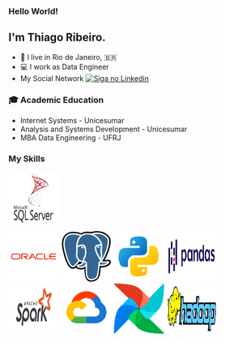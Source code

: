 ### Hello World!

## I'm Thiago Ribeiro.
- 📍  I live in Rio de Janeiro, 🇧🇷
- 💻 I work as Data Engineer
- My Social Network <a style="border-radius= 4px;" href="https://www.linkedin.com/in/thiago-ribeiro-3b6b6953/">
    <img alt="Siga no Linkedin" src="https://img.shields.io/badge/-LinkedIn-blue?style=flat-square&logo=Linkedin&logoColor=white&link=https://www.linkedin.com/in/diego-melo-1863971b2/"> </a>


### :mortar_board: Academic Education
- Internet Systems - Unicesumar
- Analysis and Systems Development - Unicesumar
- MBA Data Engineering - UFRJ

### My Skills
<img src="https://raw.githubusercontent.com/ThigaoRibeiro/img/2f6d22a3c1eea8cd692fd4c95b06112f1c1e457c/microsoft-sql-server-1.svg?token=ALFMMUAGKCIJ22J2WLWIBCTFBZFOU" alt="SQL SERVER" width="100" height="100" style="max-width:100%;"></img>

<img src="https://raw.githubusercontent.com/ThigaoRibeiro/img/2f6d22a3c1eea8cd692fd4c95b06112f1c1e457c/oracle.svg?token=ALFMMUBZQWORC4DO3PZQEODFBZFUS" alt="css" width="100" height="100" style="max-width:100%;">
<img src="https://raw.githubusercontent.com/ThigaoRibeiro/img/2f6d22a3c1eea8cd692fd4c95b06112f1c1e457c/postgresql.svg?token=ALFMMUCFKIR2WFHVV7NQ7ATFBZF2C" alt="java_script" width="100" height="100" style="max-width:100%;"/>
<img src="https://raw.githubusercontent.com/ThigaoRibeiro/img/2f6d22a3c1eea8cd692fd4c95b06112f1c1e457c/python.svg?token=ALFMMUAENQGL5SIISMSXRLDFBZF34" alt="react" width="100" height="100" style="max-width:100%;"/>
<img src="https://raw.githubusercontent.com/ThigaoRibeiro/img/2f6d22a3c1eea8cd692fd4c95b06112f1c1e457c/pandas.svg?token=ALFMMUG6BAOSFHNYJAZ45SLFBZF54" alt="sqlserver" width="100" height="100" style="max-width:100%;"/>
<img src="https://raw.githubusercontent.com/ThigaoRibeiro/img/2f6d22a3c1eea8cd692fd4c95b06112f1c1e457c/apache-spark.svg?token=ALFMMUCNGLBSLF3WFHQC5RLFBZF7M" alt="sqlserver" width="100" height="100" style="max-width:100%;"/>
<img src="https://raw.githubusercontent.com/ThigaoRibeiro/img/2f6d22a3c1eea8cd692fd4c95b06112f1c1e457c/google-cloud.svg?token=ALFMMUBLV5AZKF6T6QIY7WTFBZGAY" alt="sqlserver" width="100" height="100" style="max-width:100%;"/>
<img src="https://raw.githubusercontent.com/ThigaoRibeiro/img/2f6d22a3c1eea8cd692fd4c95b06112f1c1e457c/apache-Airflow.svg?token=ALFMMUDBJSBPZNFVK5XPQPLFBZGCE" alt="sqlserver" width="100" height="100" style="max-width:100%;"/>
<img src="https://raw.githubusercontent.com/ThigaoRibeiro/img/2f6d22a3c1eea8cd692fd4c95b06112f1c1e457c/hadoop.svg?token=ALFMMUEKQ27LVZSFHSN7ATTFBZGDA" alt="sqlserver" width="100" height="100" style="max-width:100%;"/>

